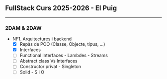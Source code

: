 ## FullStack Curs 2025-2026 - El Puig
<hr>  

### 2DAM & 2DAW  
 - NF1. Arquitectures i backend  
   -[x] Repàs de POO (Classe, Objecte, tipus, ...)  
   -[x] Interfaces
   -[ ] Functional Interfaces - Lambdes - Streams
   -[ ] Abstract class Vs Interfaces
   -[ ] Constructor privat - Singleton
   -[ ] Solid - S i O